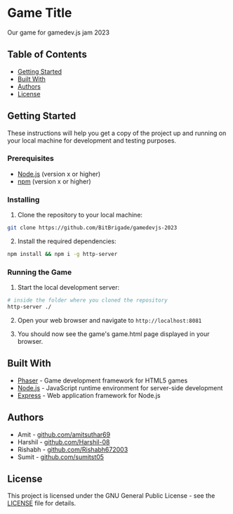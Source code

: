 # Game Title

Our game for gamedev.js jam 2023

## Table of Contents

- [Getting Started](#getting-started)
- [Built With](#built-with)
- [Authors](#authors)
- [License](#license)

## Getting Started

These instructions will help you get a copy of the project up and running on your local machine for development and testing purposes.

### Prerequisites

- [Node.js](https://nodejs.org/) (version x or higher)
- [npm](https://www.npmjs.com/) (version x or higher)

### Installing

1. Clone the repository to your local machine:

```bash
git clone https://github.com/BitBrigade/gamedevjs-2023
```

2. Install the required dependencies:

```bash
npm install && npm i -g http-server
```

### Running the Game

1. Start the local development server:

```bash
# inside the folder where you cloned the repository
http-server ./
```

2. Open your web browser and navigate to `http://localhost:8081`

3. You should now see the game's game.html page displayed in your browser.

## Built With

- [Phaser](https://phaser.io/) - Game development framework for HTML5 games
- [Node.js](https://nodejs.org/) - JavaScript runtime environment for server-side development
- [Express](https://expressjs.com/) - Web application framework for Node.js

## Authors

- Amit - [github.com/amitsuthar69](https://github.com/amitsuthar69)
- Harshil - [github.com/Harshil-08](https://github.com/Harshil-08)
- Rishabh - [github.com/Rishabh672003](https://github.com/Rishabh672003)
- Sumit - [github.com/sumitst05](https://github.com/sumitst05)

## License

This project is licensed under the GNU General Public License - see the [LICENSE](LICENSE) file for details.
